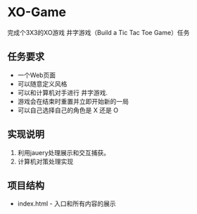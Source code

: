 # XO-Game
完成个3X3的XO游戏
 井字游戏（Build a Tic Tac Toe Game）任务

## 任务要求
* 一个Web页面
* 可以随意定义风格
* 可以和计算机对手进行 井字游戏.
* 游戏会在结束时重置并立即开始新的一局
* 可以自己选择自己的角色是 X 还是 O

## 实现说明
1. 利用jauery处理展示和交互捕获。
2. 计算机对策处理实现


## 项目结构
* index.html - 入口和所有内容的展示


